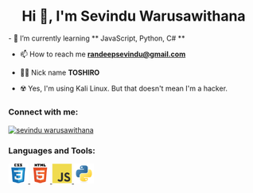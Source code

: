 <h1 align="center">Hi 👋, I'm Sevindu Warusawithana</h1>
- 🌱 I’m currently learning  ** JavaScript, Python, C# **

- 📫 How to reach me **randeepsevindu@gmail.com**

- 🥷🏻 Nick name **TOSHIRO**

- ☢️ Yes, I'm using Kali Linux. But that doesn't mean I'm a hacker.

<h3 align="left">Connect with me:</h3>
<p align="left">
<a href="https://linkedin.com/in/sevindu-warusawithana-571035215" target="blank"><img align="center" src="https://raw.githubusercontent.com/rahuldkjain/github-profile-readme-generator/master/src/images/icons/Social/linked-in-alt.svg" alt="sevindu warusawithana" height="30" width="40" /></a>
</p>

<h3 align="left">Languages and Tools:</h3>
<p align="left"> <a href="https://www.w3schools.com/css/" target="_blank" rel="noreferrer"> <img src="https://raw.githubusercontent.com/devicons/devicon/master/icons/css3/css3-original-wordmark.svg" alt="css3" width="40" height="40"/> </a> <a href="https://www.w3.org/html/" target="_blank" rel="noreferrer"> <img src="https://raw.githubusercontent.com/devicons/devicon/master/icons/html5/html5-original-wordmark.svg" alt="html5" width="40" height="40"/> </a> <a href="https://developer.mozilla.org/en-US/docs/Web/JavaScript" target="_blank" rel="noreferrer"> <img src="https://raw.githubusercontent.com/devicons/devicon/master/icons/javascript/javascript-original.svg" alt="javascript" width="40" height="40"/> </a> <a href="https://www.python.org" target="_blank" rel="noreferrer"> <img src="https://raw.githubusercontent.com/devicons/devicon/master/icons/python/python-original.svg" alt="python" width="40" height="40"/> </a> </p>
